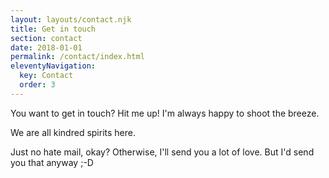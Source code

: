 ```yaml
---
layout: layouts/contact.njk
title: Get in touch
section: contact
date: 2018-01-01
permalink: /contact/index.html
eleventyNavigation:
  key: Contact
  order: 3
---
```


You want to get in touch? Hit me up! I'm always happy to shoot the breeze. 

We are all kindred spirits here. 

Just no hate mail, okay? Otherwise, I'll send you a lot of love. But I'd send you that anyway ;-D
<!-- The contact form on this page uses
[Netlify Forms](https://www.netlify.com/docs/form-handling/) to process
submissions, and saves them in the connected Netlify account where
notifications can optionally be configured. Each submission is passed through a
spam filter and if flagged, will display a CAPTCHA challenge to the user. -->
